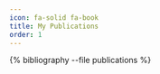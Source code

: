 ```yaml
---
icon: fa-solid fa-book
title: My Publications
order: 1
---
```


<!-- markdownlint-capture -->
<!-- markdownlint-disable -->
{% bibliography --file publications %}
<!-- markdownlint-restore -->
